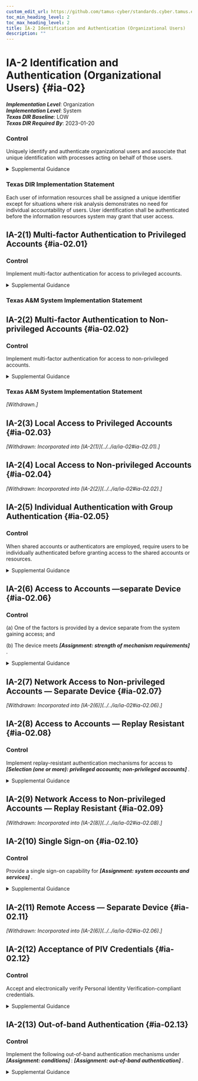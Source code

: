 ```yaml
---
custom_edit_url: https://github.com/tamus-cyber/standards.cyber.tamus.edu/tree/main/static/content/tamus.edu/TAMUS_profile.xml
toc_min_heading_level: 2
toc_max_heading_level: 2
title: IA-2 Identification and Authentication (Organizational Users)
description: ""
---
```


# IA-2 Identification and Authentication (Organizational Users) {#ia-02}

_**Implementation Level**_: Organization\
_**Implementation Level**_: System\
_**Texas DIR Baseline**_: LOW\
_**Texas DIR Required By**_: 2023-01-20

### Control

Uniquely identify and authenticate organizational users and associate that unique identification with processes acting on behalf of those users.

<details>
  <summary>Supplemental Guidance</summary>

Organizations can satisfy the identification and authentication requirements by complying with the requirements in <a xmlns="http://csrc.nist.gov/ns/oscal/1.0" href="#f16e438e-7114-4144-bfe2-2dfcad8cb2d0">HSPD 12</a> . Organizational users include employees or individuals who organizations consider to have an equivalent status to employees (e.g., contractors and guest researchers). Unique identification and authentication of users applies to all accesses other than those that are explicitly identified in <a xmlns="http://csrc.nist.gov/ns/oscal/1.0" href="#ac-14">AC-14</a> and that occur through the authorized use of group authenticators without individual authentication. Since processes execute on behalf of groups and roles, organizations may require unique identification of individuals in group accounts or for detailed accountability of individual activity.

</details>

### Texas DIR Implementation Statement

Each user of information resources shall be assigned a unique identifier except for situations where risk analysis demonstrates no need for individual accountability of users. User identification shall be authenticated before the information resources system may grant that user access.

## IA-2(1) Multi-factor Authentication to Privileged Accounts {#ia-02.01}

### Control

Implement multi-factor authentication for access to privileged accounts.

<details>
  <summary>Supplemental Guidance</summary>

Multi-factor authentication requires the use of two or more different factors to achieve authentication. The authentication factors are defined as follows: something you know (e.g., a personal identification number [PIN]), something you have (e.g., a physical authenticator such as a cryptographic private key), or something you are (e.g., a biometric). Multi-factor authentication solutions that feature physical authenticators include hardware authenticators that provide time-based or challenge-response outputs and smart cards such as the U.S. Government Personal Identity Verification (PIV) card or the Department of Defense (DoD) Common Access Card (CAC). In addition to authenticating users at the system level (i.e., at logon), organizations may employ authentication mechanisms at the application level, at their discretion, to provide increased security. Regardless of the type of access (i.e., local, network, remote), privileged accounts are authenticated using multi-factor options appropriate for the level of risk. Organizations can add additional security measures, such as additional or more rigorous authentication mechanisms, for specific types of access.

</details>

### Texas A&M System Implementation Statement

## IA-2(2) Multi-factor Authentication to Non-privileged Accounts {#ia-02.02}

### Control

Implement multi-factor authentication for access to non-privileged accounts.

<details>
  <summary>Supplemental Guidance</summary>

Multi-factor authentication requires the use of two or more different factors to achieve authentication. The authentication factors are defined as follows: something you know (e.g., a personal identification number [PIN]), something you have (e.g., a physical authenticator such as a cryptographic private key), or something you are (e.g., a biometric). Multi-factor authentication solutions that feature physical authenticators include hardware authenticators that provide time-based or challenge-response outputs and smart cards such as the U.S. Government Personal Identity Verification card or the DoD Common Access Card. In addition to authenticating users at the system level, organizations may also employ authentication mechanisms at the application level, at their discretion, to provide increased information security. Regardless of the type of access (i.e., local, network, remote), non-privileged accounts are authenticated using multi-factor options appropriate for the level of risk. Organizations can provide additional security measures, such as additional or more rigorous authentication mechanisms, for specific types of access.

</details>

### Texas A&M System Implementation Statement

<prop xmlns="http://csrc.nist.gov/ns/oscal/1.0" name="status" value="withdrawn">
                  <em>[Withdrawn.]</em>
               </prop>
            

## IA-2(3) Local Access to Privileged Accounts {#ia-02.03}

<prop xmlns="http://csrc.nist.gov/ns/oscal/1.0" name="status" value="withdrawn">
               <em>[Withdrawn: Incorporated into [IA-2(1)](../../ia/ia-02#ia-02.01).]</em>
            </prop>
            

## IA-2(4) Local Access to Non-privileged Accounts {#ia-02.04}

<prop xmlns="http://csrc.nist.gov/ns/oscal/1.0" name="status" value="withdrawn">
               <em>[Withdrawn: Incorporated into [IA-2(2)](../../ia/ia-02#ia-02.02).]</em>
            </prop>
            

## IA-2(5) Individual Authentication with Group Authentication {#ia-02.05}

### Control

When shared accounts or authenticators are employed, require users to be individually authenticated before granting access to the shared accounts or resources.

<details>
  <summary>Supplemental Guidance</summary>

Individual authentication prior to shared group authentication mitigates the risk of using group accounts or authenticators.

</details>

## IA-2(6) Access to Accounts —separate Device {#ia-02.06}

### Control

(a) One of the factors is provided by a device separate from the system gaining access; and

(b) The device meets <strong>                        <em>[Assignment: strength of mechanism requirements]</em>                     </strong>.

<details>
  <summary>Supplemental Guidance</summary>

The purpose of requiring a device that is separate from the system to which the user is attempting to gain access for one of the factors during multi-factor authentication is to reduce the likelihood of compromising authenticators or credentials stored on the system. Adversaries may be able to compromise such authenticators or credentials and subsequently impersonate authorized users. Implementing one of the factors on a separate device (e.g., a hardware token), provides a greater strength of mechanism and an increased level of assurance in the authentication process.

</details>

## IA-2(7) Network Access to Non-privileged Accounts — Separate Device {#ia-02.07}

<prop xmlns="http://csrc.nist.gov/ns/oscal/1.0" name="status" value="withdrawn">
               <em>[Withdrawn: Incorporated into [IA-2(6)](../../ia/ia-02#ia-02.06).]</em>
            </prop>
            

## IA-2(8) Access to Accounts — Replay Resistant {#ia-02.08}

### Control

Implement replay-resistant authentication mechanisms for access to <strong>                     <em>[Selection (one or more): privileged accounts; non-privileged accounts]</em>                  </strong>.

<details>
  <summary>Supplemental Guidance</summary>

Authentication processes resist replay attacks if it is impractical to achieve successful authentications by replaying previous authentication messages. Replay-resistant techniques include protocols that use nonces or challenges such as time synchronous or cryptographic authenticators.

</details>

## IA-2(9) Network Access to Non-privileged Accounts — Replay Resistant {#ia-02.09}

<prop xmlns="http://csrc.nist.gov/ns/oscal/1.0" name="status" value="withdrawn">
               <em>[Withdrawn: Incorporated into [IA-2(8)](../../ia/ia-02#ia-02.08).]</em>
            </prop>
            

## IA-2(10) Single Sign-on {#ia-02.10}

### Control

Provide a single sign-on capability for <strong>                     <em>[Assignment: system accounts and services]</em>                  </strong>.

<details>
  <summary>Supplemental Guidance</summary>

Single sign-on enables users to log in once and gain access to multiple system resources. Organizations consider the operational efficiencies provided by single sign-on capabilities with the risk introduced by allowing access to multiple systems via a single authentication event. Single sign-on can present opportunities to improve system security, for example by providing the ability to add multi-factor authentication for applications and systems (existing and new) that may not be able to natively support multi-factor authentication.

</details>

## IA-2(11) Remote Access — Separate Device {#ia-02.11}

<prop xmlns="http://csrc.nist.gov/ns/oscal/1.0" name="status" value="withdrawn">
               <em>[Withdrawn: Incorporated into [IA-2(6)](../../ia/ia-02#ia-02.06).]</em>
            </prop>
            

## IA-2(12) Acceptance of PIV Credentials {#ia-02.12}

### Control

Accept and electronically verify Personal Identity Verification-compliant credentials.

<details>
  <summary>Supplemental Guidance</summary>

Acceptance of Personal Identity Verification (PIV)-compliant credentials applies to organizations implementing logical access control and physical access control systems. PIV-compliant credentials are those credentials issued by federal agencies that conform to FIPS Publication 201 and supporting guidance documents. The adequacy and reliability of PIV card issuers are authorized using <a xmlns="http://csrc.nist.gov/ns/oscal/1.0" href="#10963761-58fc-4b20-b3d6-b44a54daba03">SP 800-79-2</a> . Acceptance of PIV-compliant credentials includes derived PIV credentials, the use of which is addressed in <a xmlns="http://csrc.nist.gov/ns/oscal/1.0" href="#e8552d48-cf41-40aa-8b06-f45f7fb4706c">SP 800-166</a> . The DOD Common Access Card (CAC) is an example of a PIV credential.

</details>

## IA-2(13) Out-of-band Authentication {#ia-02.13}

### Control

Implement the following out-of-band authentication mechanisms under <strong>                     <em>[Assignment: conditions]</em>                  </strong>: <strong>                     <em>[Assignment: out-of-band authentication]</em>                  </strong>.

<details>
  <summary>Supplemental Guidance</summary>

Out-of-band authentication refers to the use of two separate communication paths to identify and authenticate users or devices to an information system. The first path (i.e., the in-band path) is used to identify and authenticate users or devices and is generally the path through which information flows. The second path (i.e., the out-of-band path) is used to independently verify the authentication and/or requested action. For example, a user authenticates via a notebook computer to a remote server to which the user desires access and requests some action of the server via that communication path. Subsequently, the server contacts the user via the user’s cell phone to verify that the requested action originated from the user. The user may confirm the intended action to an individual on the telephone or provide an authentication code via the telephone. Out-of-band authentication can be used to mitigate actual or suspected <q xmlns="http://csrc.nist.gov/ns/oscal/1.0">man-in the-middle</q> attacks. The conditions or criteria for activation include suspicious activities, new threat indicators, elevated threat levels, or the impact or classification level of information in requested transactions.

</details>


